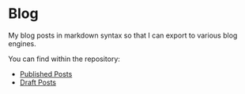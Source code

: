 # Blog #
My blog posts in markdown syntax so that I can export to various blog engines.  

You can find within the repository:

* [Published Posts](../../tree/master/published)
* [Draft Posts](../../tree/master/drafts)
